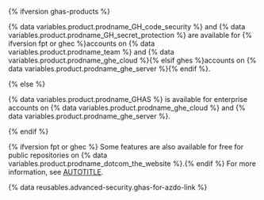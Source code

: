 {% ifversion ghas-products %}

{% data variables.product.prodname_GH_code_security %} and {% data variables.product.prodname_GH_secret_protection %} are available for {% ifversion fpt or ghec %}accounts on {% data variables.product.prodname_team %} and {% data variables.product.prodname_ghe_cloud %}{% elsif ghes %}accounts on {% data variables.product.prodname_ghe_server %}{% endif %}.

{% else %}

{% data variables.product.prodname_GHAS %} is available for enterprise accounts on {% data variables.product.prodname_ghe_cloud %} and {% data variables.product.prodname_ghe_server %}.

{% endif %}

{% ifversion fpt or ghec %} Some features are also available for free for public repositories on {% data variables.product.prodname_dotcom_the_website %}.{% endif %} For more information, see [AUTOTITLE](/get-started/learning-about-github/githubs-plans).

{% data reusables.advanced-security.ghas-for-azdo-link %}
